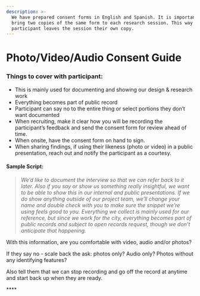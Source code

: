 ```yaml
---
description: >-
  We have prepared consent forms in English and Spanish. It is important to
  bring two copies of the same form to each research session. This way the
  participant leaves the session their own copy.
---
```


# Photo/Video/Audio Consent Guide

### **Things to cover with participant:**&#x20;

* This is mainly used for documenting and showing our design & research work&#x20;
* Everything becomes part of public record&#x20;
* Participant can say no to the entire thing or select portions they don’t want documented
* When recruiting, make it clear how you will be recording the participant’s feedback and send the consent form for review ahead of time.&#x20;
* When onsite, have the consent form on hand to sign.
* When sharing findings, if using their likeness (photo or video) in a public presentation, reach out and notify the participant as a courtesy.

#### **Sample Script:**

> _We’d like to document the interview so that we can refer back to it later. Also if you say or show us something really insightful, we want to be able to show this in our internal and public presentations. If we do show anything outside of our project team, we’ll change your name and double check with you to make sure the snippet we’re using feels good to you. Everything we collect is mainly used for our reference, but since we work for the city, everything becomes part of public records and subject to open records request, though we don’t anticipate that happening._

With this information, are you comfortable with video, audio and/or photos?&#x20;

If they say no - scale back the ask: photos only? Audio only? Photos without any identifying features?

&#x20;Also tell them that we can stop recording and go off the record at anytime and start back up when they are ready.



&#x20;****&#x20;

